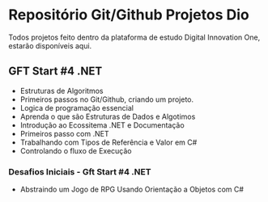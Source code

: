# Repositório Git/Github Projetos Dio
Todos projetos feito dentro da plataforma de estudo Digital Innovation One, estarão disponíveis aqui.

## GFT Start #4 .NET
- Estruturas de Algoritmos 
- Primeiros passos no Git/Github, criando um projeto.
- Logica de programação essencial
- Aprenda o que são Estruturas de Dados e Algotimos
- Introdução ao Ecossitema .NET e Documentação
- Primeiros passo com .NET
- Trabalhando com Tipos de Referência e Valor em C#
- Controlando o fluxo de Execução
### Desafios Iniciais - Gft Start #4 .NET 
- Abstraindo um Jogo de RPG Usando Orientação a Objetos com C#
